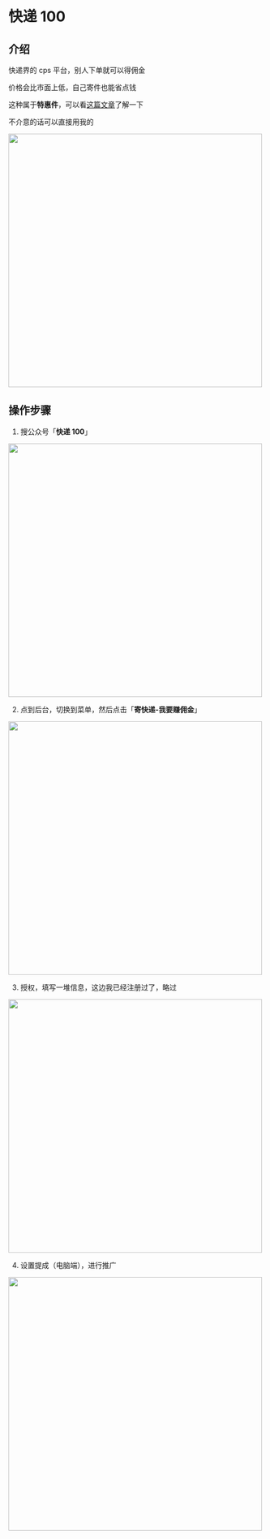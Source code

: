 # 快递 100

## 介绍

快递界的 cps 平台，别人下单就可以得佣金

价格会比市面上低，自己寄件也能省点钱

这种属于**特惠件**，可以看[这篇文章](https://mp.weixin.qq.com/s/kUcCDqSkZlItK6R8BoEBaQ)了解一下

不介意的话可以直接用我的

<img src="/imgs/projects/cps-express-mine.png" width="500"   />

## 操作步骤

1. 搜公众号「**快递 100**」

<img src="/imgs/projects/cps-express-1.png" width="500"   />

2. 点到后台，切换到菜单，然后点击「**寄快递-我要赚佣金**」

<img src="/imgs/projects/cps-express-2.png" width="500"   />

3. 授权，填写一堆信息，这边我已经注册过了，略过

<img src="/imgs/projects/cps-express-3.png" width="500"   />

4. 设置提成（电脑端），进行推广

<img src="/imgs/projects/cps-express-4.png" width="500"   />
